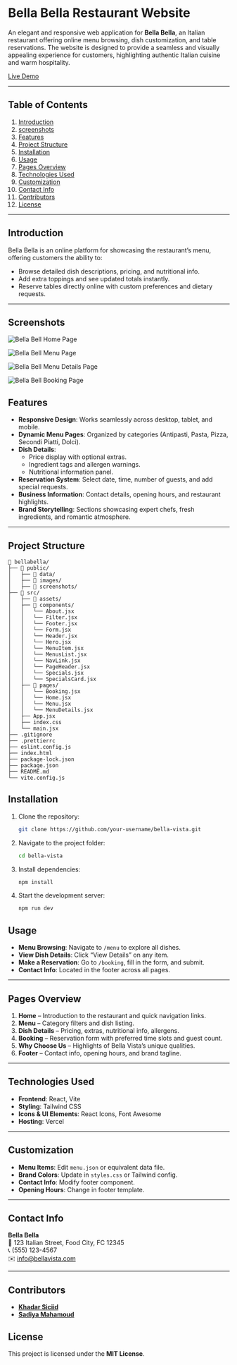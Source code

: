 # Bella Bella Restaurant Website

An elegant and responsive web application for **Bella Bella**, an Italian restaurant offering online menu browsing, dish customization, and table reservations. The website is designed to provide a seamless and visually appealing experience for customers, highlighting authentic Italian cuisine and warm hospitality.

[Live Demo](https://bella-bella-black.vercel.app/)

---

## Table of Contents

1. [Introduction](#introduction)
2. [screenshots](#screenshots)
3. [Features](#features)
4. [Project Structure](#project-structure)
5. [Installation](#installation)
6. [Usage](#usage)
7. [Pages Overview](#pages-overview)
8. [Technologies Used](#technologies-used)
9. [Customization](#customization)
10. [Contact Info](#contact-info)
11. [Contributors](#contributors)
12. [License](#license)

---

## Introduction

Bella Bella is an online platform for showcasing the restaurant’s menu, offering customers the ability to:

- Browse detailed dish descriptions, pricing, and nutritional info.
- Add extra toppings and see updated totals instantly.
- Reserve tables directly online with custom preferences and dietary requests.

---

## Screenshots

![Bella Bell Home Page](/public/screenshots/screenshot-home.png)

![Bella Bell Menu Page](/public/screenshots/screenshot-menu.png)

![Bella Bell Menu Details Page](/public/screenshots/screenshot-menu-details.png)

![Bella Bell Booking Page](/public/screenshots/screenshot-booking.png)

## Features

- **Responsive Design**: Works seamlessly across desktop, tablet, and mobile.
- **Dynamic Menu Pages**: Organized by categories (Antipasti, Pasta, Pizza, Secondi Piatti, Dolci).
- **Dish Details**:
  - Price display with optional extras.
  - Ingredient tags and allergen warnings.
  - Nutritional information panel.
- **Reservation System**: Select date, time, number of guests, and add special requests.
- **Business Information**: Contact details, opening hours, and restaurant highlights.
- **Brand Storytelling**: Sections showcasing expert chefs, fresh ingredients, and romantic atmosphere.

---

## Project Structure

```
📁 bellabella/
├── 📁 public/
│   ├── 📁 data/
│   ├── 📁 images/
│   ├── 📁 screenshots/
├── 📁 src/
│   ├── 📁 assets/
│   ├── 📁 components/
│   │   └── About.jsx
│   │   └── Filter.jsx
│   │   └── Footer.jsx
│   │   └── Form.jsx
│   │   └── Header.jsx
│   │   └── Hero.jsx
│   │   └── MenuItem.jsx
│   │   └── MenusList.jsx
│   │   └── NavLink.jsx
│   │   └── PageHeader.jsx
│   │   └── Specials.jsx
│   │   └── SpecialsCard.jsx
│   ├── 📁 pages/
│   │   └── Booking.jsx
│   │   └── Home.jsx
│   │   └── Menu.jsx
│   │   └── MenuDetails.jsx
│   ├── App.jsx
│   ├── index.css
│   └── main.jsx
├── .gitignore
├── .prettierrc
├── eslint.config.js
├── index.html
├── package-lock.json
├── package.json
├── README.md
└── vite.config.js
```

## Installation

1. Clone the repository:
   ```bash
   git clone https://github.com/your-username/bella-vista.git
   ```
2. Navigate to the project folder:

   ```bash
   cd bella-vista
   ```

3. Install dependencies:

   ```bash
   npm install
   ```

4. Start the development server:
   ```bash
   npm run dev
   ```

## Usage

- **Menu Browsing**: Navigate to `/menu` to explore all dishes.
- **View Dish Details**: Click “View Details” on any item.
- **Make a Reservation**: Go to `/booking`, fill in the form, and submit.
- **Contact Info**: Located in the footer across all pages.

---

## Pages Overview

1. **Home** – Introduction to the restaurant and quick navigation links.
2. **Menu** – Category filters and dish listing.
3. **Dish Details** – Pricing, extras, nutritional info, allergens.
4. **Booking** – Reservation form with preferred time slots and guest count.
5. **Why Choose Us** – Highlights of Bella Vista’s unique qualities.
6. **Footer** – Contact info, opening hours, and brand tagline.

---

## Technologies Used

- **Frontend**: React, Vite  
- **Styling**: Tailwind CSS
- **Icons & UI Elements**: React Icons, Font Awesome 
- **Hosting**: Vercel

---

## Customization

- **Menu Items**: Edit `menu.json` or equivalent data file.
- **Brand Colors**: Update in `styles.css` or Tailwind config.
- **Contact Info**: Modify footer component.
- **Opening Hours**: Change in footer template.

---

## Contact Info

**Bella Bella**  
📍 123 Italian Street, Food City, FC 12345  
📞 (555) 123-4567  
✉️ info@bellavista.com

---

## Contributors

- [**Khadar Siciid**](https://github.com/khadaroo)
- [**Sadiya Mahamoud**](https://github.com/sadiya959)

## License

This project is licensed under the **MIT License**.
